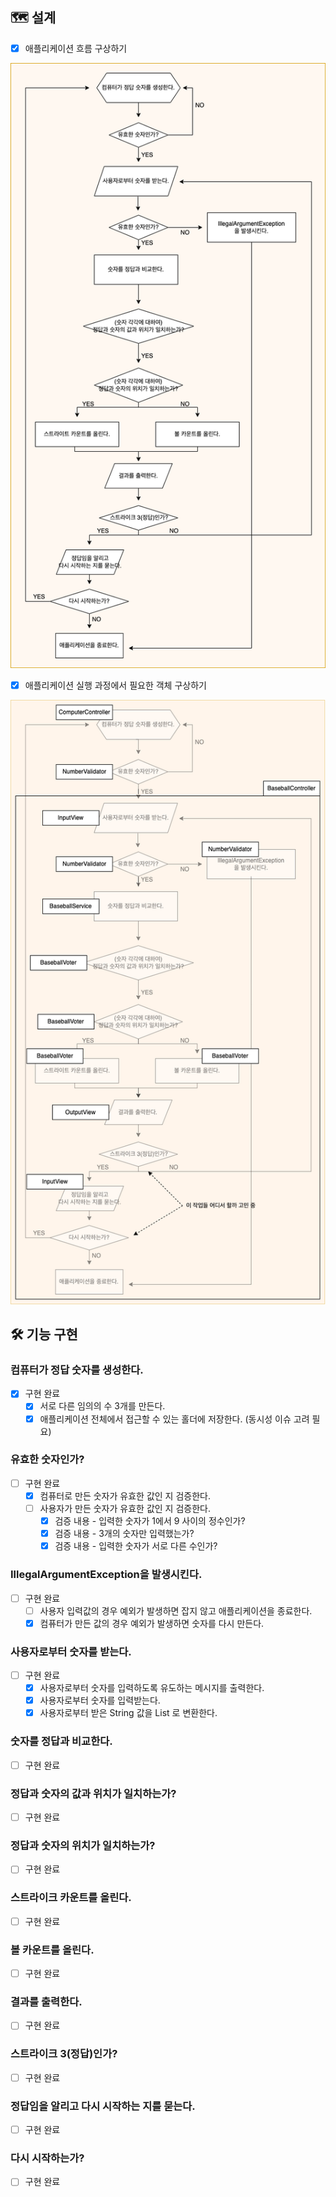 ## 🗺 설계
* [x] 애플리케이션 흐름 구상하기

![](application-flow-blueprint.png)

* [x] 애플리케이션 실행 과정에서 필요한 객체 구상하기

![](application-object-blueprint.png)

## 🛠 기능 구현

### 컴퓨터가 정답 숫자를 생성한다.
* [x] 구현 완료
  * [x] 서로 다른 임의의 수 3개를 만든다.
  * [x] 애플리케이션 전체에서 접근할 수 있는 홀더에 저장한다. (동시성 이슈 고려 필요)

### 유효한 숫자인가?
* [ ] 구현 완료
  * [x] 컴퓨터로 만든 숫자가 유효한 값인 지 검증한다.
  * [ ] 사용자가 만든 숫자가 유효한 값인 지 검증한다.
    * [x] 검증 내용 - 입력한 숫자가 1에서 9 사이의 정수인가?
    * [x] 검증 내용 - 3개의 숫자만 입력했는가?
    * [x] 검증 내용 - 입력한 숫자가 서로 다른 수인가?

### IllegalArgumentException을 발생시킨다.
* [ ] 구현 완료
  * [ ] 사용자 입력값의 경우 예외가 발생하면 잡지 않고 애플리케이션을 종료한다.
  * [x] 컴퓨터가 만든 값의 경우 예외가 발생하면 숫자를 다시 만든다.

### 사용자로부터 숫자를 받는다.
* [ ] 구현 완료
  * [x] 사용자로부터 숫자를 입력하도록 유도하는 메시지를 출력한다.
  * [x] 사용자로부터 숫자를 입력받는다.
  * [x] 사용자로부터 받은 String 값을 List<Integer> 로 변환한다.

### 숫자를 정답과 비교한다.
* [ ] 구현 완료

### 정답과 숫자의 값과 위치가 일치하는가?
* [ ] 구현 완료

### 정답과 숫자의 위치가 일치하는가?
* [ ] 구현 완료

### 스트라이크 카운트를 올린다.
* [ ] 구현 완료

### 볼 카운트를 올린다.
* [ ] 구현 완료

### 결과를 출력한다.
* [ ] 구현 완료

### 스트라이크 3(정답)인가?
* [ ] 구현 완료

### 정답임을 알리고 다시 시작하는 지를 묻는다.
* [ ] 구현 완료

### 다시 시작하는가?
* [ ] 구현 완료
